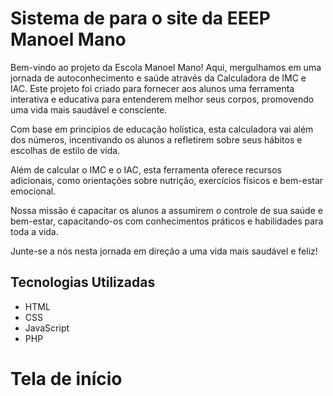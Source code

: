 # Sistema de  para o site da EEEP Manoel Mano
Bem-vindo ao projeto da Escola Manoel Mano! Aqui, mergulhamos em uma jornada de autoconhecimento e saúde através da Calculadora de IMC e IAC. Este projeto foi criado para fornecer aos alunos uma ferramenta interativa e educativa para entenderem melhor seus corpos, promovendo uma vida mais saudável e consciente.

Com base em princípios de educação holística, esta calculadora vai além dos números, incentivando os alunos a refletirem sobre seus hábitos e escolhas de estilo de vida.

Além de calcular o IMC e o IAC, esta ferramenta oferece recursos adicionais, como orientações sobre nutrição, exercícios físicos e bem-estar emocional.

Nossa missão é capacitar os alunos a assumirem o controle de sua saúde e bem-estar, capacitando-os com conhecimentos práticos e habilidades para toda a vida.

Junte-se a nós nesta jornada em direção a uma vida mais saudável e feliz!
## Tecnologias Utilizadas
- HTML
- CSS
- JavaScript
- PHP
# Tela de início


